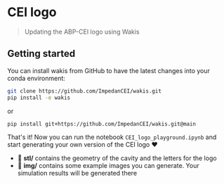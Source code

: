 # CEI logo
> Updating the ABP-CEI logo using Wakis

## Getting started
You can install wakis from GitHub to have the latest changes into your conda environment:
```bash
git clone https://github.com/ImpedanCEI/wakis.git
pip install -e wakis
```
or 
```
pip install git+https://github.com/ImpedanCEI/wakis.git@main
```

That's it! Now you can run the notebook `CEI_logo_playground.ipynb` and start generating your own version of the CEI logo :heart:

* :file_folder: **stl/** contains the geometry of the cavity and the letters for the logo
* :file_folder: **img/** contains some example images you can generate. Your simulation results will be generated there
